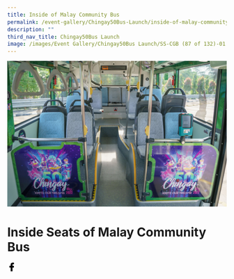 ```yaml
---
title: Inside of Malay Community Bus
permalink: /event-gallery/Chingay50Bus-Launch/inside-of-malay-community-bus
description: ""
third_nav_title: Chingay50Bus Launch
image: /images/Event Gallery/Chingay50Bus Launch/SS-CGB (87 of 132)-01.jpg
---
```

![Inside Seats of Malay Bus](/images/Event%20Gallery/Chingay50Bus%20Launch/SS-CGB%20(87%20of%20132)-01.jpg)

# **Inside Seats of Malay Community Bus**

<a href="http://www.facebook.com/sharer.php?u=http://www.chingay.gov.sg/image/event-gallery/inside-seats-of-malay-community-bus-" style="float:left;">
	<img src="/images/facebook.png" style="width:auto;height:20px;">
</a>